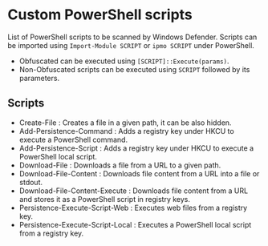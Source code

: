 # Custom PowerShell scripts

List of PowerShell scripts to be scanned by Windows Defender. Scripts can be imported using `Import-Module SCRIPT` or `ipmo SCRIPT` under PowerShell. 

* Obfuscated can be executed using `[SCRIPT]::Execute(params)`.
* Non-Obfuscated scripts can be executed using `SCRIPT` followed by its parameters.

## Scripts

- Create-File : Creates a file in a given path,  it can be also hidden. 
- Add-Persistence-Command : Adds a registry key under HKCU to execute a PowerShell command.
- Add-Persistence-Script : Adds a registry key under HKCU to execute a PowerShell local script.
- Download-File : Downloads a file from a URL to a given path. 
- Download-File-Content : Downloads file content from a URL into a file or stdout.
- Download-File-Content-Execute : Downloads file content from a URL and stores it as a PowerShell script in registry keys.
- Persistence-Execute-Script-Web : Executes web files from a registry key.
- Persistence-Execute-Script-Local : Executes a PowerShell local script from a registry key.
